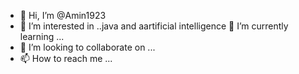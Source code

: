 - 👋 Hi, I’m @Amin1923
- 👀 I’m interested in ..java and aartificial intelligence 🌱 I’m currently learning ...
- 💞️ I’m looking to collaborate on ...
- 📫 How to reach me ...

<!---
Amin1923/Amin1923 is a ✨ special ✨ repository because its `README.md` (this file) appears on your GitHub profile.
You can click the Preview link to take a look at your changes.
--->
